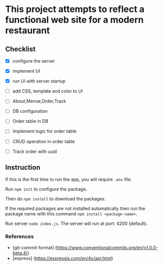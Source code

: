# This project attempts to reflect a functional web site for a modern restaurant


## Checklist

- [x] configure the server
- [x] implement UI 
- [x] run UI with server startup
- [ ] add CSS, template and color to UI
- [ ] About,Menue,Order,Track
- [ ] DB configuration
- [ ] Order table in DB
- [ ] Implement logic for order table
- [ ] CRUD operation in order table
- [ ] Track order with uuid



## Instruction 

If this is the first time to run the app, you will require `.env` file.

Run `npm init` to configure the package.

Then do `npm install` to download the packages. 

If the required packages are not installed automatically then run the package name with
this command `npm install <package-name>`.

Run server `node index.js`. The server will run at port: 4200 (default).


### References

- [git-commit-format] (https://www.conventionalcommits.org/en/v1.0.0-beta.4/)
- [express] (https://expressjs.com/en/4x/api.html)
